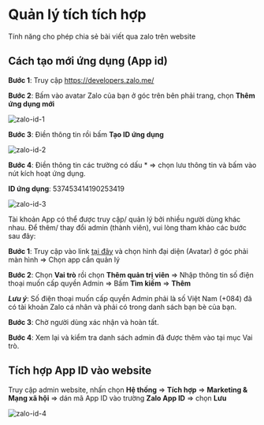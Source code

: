 # Quản lý tích tích hợp

Tính năng cho phép chia sẻ bài viết qua zalo trên website

## Cách tạo mới ứng dụng (App id)

**Bước 1**: Truy cập https://developers.zalo.me/

**Bước 2**: Bấm vào avatar Zalo của bạn ở góc trên bên phải trang, chọn **Thêm ứng dụng mới**

![zalo-id-1]({{site.baseurl}}/../media/data/news/2022/hdsd-pisale/zalo-id-1.jpg)

**Bước 3**: Điền thông tin rồi bấm **Tạo ID ứng dụng**

![zalo-id-2]({{site.baseurl}}/../media/data/news/2022/hdsd-pisale/zalo-id-2.jpg)

**Bước 4**: Điền thông tin các trường có dấu * => chọn lưu thông tin và bấm vào nút kích hoạt ứng dụng.

**ID ứng dụng**: 537453414190253419

![zalo-id-3]({{site.baseurl}}/../media/data/news/2022/hdsd-pisale/zalo-id-3.jpg)

Tài khoản App có thể được truy cập/ quản lý bởi nhiều người dùng khác nhau. Để thêm/ thay đổi admin (thành viên), vui lòng tham khảo các bước sau đây:

**Bước 1**: Truy cập vào link [tại đây](https://developers.zalo.me/) và chọn hình đại diện (Avatar) ở góc phải màn hình => Chọn app cần quản lý

**Bước 2**: Chọn **Vai trò** rồi chọn **Thêm quản trị viên** => Nhập thông tin số điện thoại muốn cấp quyền Admin => Bấm **Tìm kiếm** => **Thêm**

_**Lưu ý**_: Số điện thoại muốn cấp quyền Admin phải là số Việt Nam (+084) đã có tài khoản Zalo cá nhân và phải có trong danh sách bạn bè của bạn.

**Bước 3**: Chờ người dùng xác nhận và hoàn tất.

**Bước 4**: Xem lại và kiểm tra danh sách admin đã được thêm vào tại mục Vai trò.

## Tích hợp App ID vào website

Truy cập admin website, nhấn chọn **Hệ thống** => **Tích hợp** => **Marketing & Mạng xã hội** => dán mã App ID vào trường **Zalo App ID** => chọn **Lưu**

![zalo-id-4]({{site.baseurl}}/../media/data/news/2022/hdsd-pisale/zalo-id-4.jpg)

